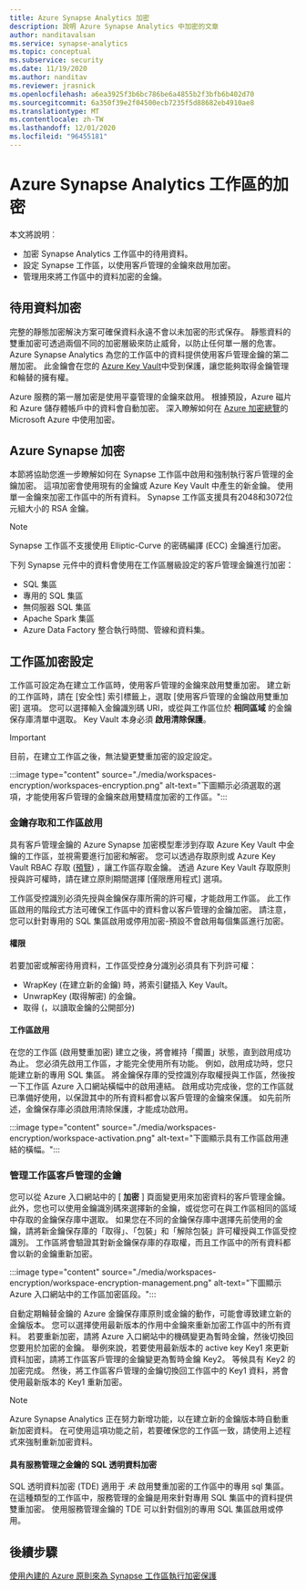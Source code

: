 ```yaml
---
title: Azure Synapse Analytics 加密
description: 說明 Azure Synapse Analytics 中加密的文章
author: nanditavalsan
ms.service: synapse-analytics
ms.topic: conceptual
ms.subservice: security
ms.date: 11/19/2020
ms.author: nanditav
ms.reviewer: jrasnick
ms.openlocfilehash: a6ea3925f3b6bc786be6a4855b2f3bfb6b402d70
ms.sourcegitcommit: 6a350f39e2f04500ecb7235f5d88682eb4910ae8
ms.translationtype: MT
ms.contentlocale: zh-TW
ms.lasthandoff: 12/01/2020
ms.locfileid: "96455181"
---
```

# <a name="encryption-for-azure-synapse-analytics-workspaces"></a>Azure Synapse Analytics 工作區的加密

本文將說明︰
* 加密 Synapse Analytics 工作區中的待用資料。
* 設定 Synapse 工作區，以使用客戶管理的金鑰來啟用加密。
* 管理用來將工作區中的資料加密的金鑰。

## <a name="encryption-of-data-at-rest"></a>待用資料加密

完整的靜態加密解決方案可確保資料永遠不會以未加密的形式保存。 靜態資料的雙重加密可透過兩個不同的加密層級來防止威脅，以防止任何單一層的危害。 Azure Synapse Analytics 為您的工作區中的資料提供使用客戶管理金鑰的第二層加密。 此金鑰會在您的 [Azure Key Vault](../../key-vault/general/overview.md)中受到保護，讓您能夠取得金鑰管理和輪替的擁有權。

Azure 服務的第一層加密是使用平臺管理的金鑰來啟用。 根據預設，Azure 磁片和 Azure 儲存體帳戶中的資料會自動加密。 深入瞭解如何在 [Azure 加密總覽](../../security/fundamentals/encryption-overview.md)的 Microsoft Azure 中使用加密。

## <a name="azure-synapse-encryption"></a>Azure Synapse 加密

本節將協助您進一步瞭解如何在 Synapse 工作區中啟用和強制執行客戶管理的金鑰加密。 這項加密會使用現有的金鑰或 Azure Key Vault 中產生的新金鑰。 使用單一金鑰來加密工作區中的所有資料。 Synapse 工作區支援具有2048和3072位元組大小的 RSA 金鑰。

> [!NOTE]
> Synapse 工作區不支援使用 Elliptic-Curve 的密碼編譯 (ECC) 金鑰進行加密。

下列 Synapse 元件中的資料會使用在工作區層級設定的客戶管理金鑰進行加密：
* SQL 集區
 * 專用的 SQL 集區
 * 無伺服器 SQL 集區
* Apache Spark 集區
* Azure Data Factory 整合執行時間、管線和資料集。

## <a name="workspace-encryption-configuration"></a>工作區加密設定

工作區可設定為在建立工作區時，使用客戶管理的金鑰來啟用雙重加密。 建立新的工作區時，請在 [安全性] 索引標籤上，選取 [使用客戶管理的金鑰啟用雙重加密] 選項。 您可以選擇輸入金鑰識別碼 URI，或從與工作區位於 **相同區域** 的金鑰保存庫清單中選取。 Key Vault 本身必須 **啟用清除保護**。

> [!IMPORTANT]
> 目前，在建立工作區之後，無法變更雙重加密的設定設定。

:::image type="content" source="./media/workspaces-encryption/workspaces-encryption.png" alt-text="下圖顯示必須選取的選項，才能使用客戶管理的金鑰來啟用雙精度加密的工作區。":::

### <a name="key-access-and-workspace-activation"></a>金鑰存取和工作區啟用

具有客戶管理金鑰的 Azure Synapse 加密模型牽涉到存取 Azure Key Vault 中金鑰的工作區，並視需要進行加密和解密。 您可以透過存取原則或 Azure Key Vault RBAC 存取 ([預覽](../../key-vault/general/rbac-guide.md)) ，讓工作區存取金鑰。 透過 Azure Key Vault 存取原則授與許可權時，請在建立原則期間選擇 [僅限應用程式] 選項。

 工作區受控識別必須先授與金鑰保存庫所需的許可權，才能啟用工作區。 此工作區啟用的階段式方法可確保工作區中的資料會以客戶管理的金鑰加密。 請注意，您可以針對專用的 SQL 集區啟用或停用加密-預設不會啟用每個集區進行加密。

#### <a name="permissions"></a>權限

若要加密或解密待用資料，工作區受控身分識別必須具有下列許可權：
* WrapKey (在建立新的金鑰) 時，將索引鍵插入 Key Vault。
* UnwrapKey (取得解密) 的金鑰。
* 取得 (，以讀取金鑰的公開部分) 

#### <a name="workspace-activation"></a>工作區啟用

在您的工作區 (啟用雙重加密) 建立之後，將會維持「擱置」狀態，直到啟用成功為止。 您必須先啟用工作區，才能完全使用所有功能。 例如，啟用成功時，您只能建立新的專用 SQL 集區。 將金鑰保存庫的受控識別存取權授與工作區，然後按一下工作區 Azure 入口網站橫幅中的啟用連結。 啟用成功完成後，您的工作區就已準備好使用，以保證其中的所有資料都會以客戶管理的金鑰來保護。 如先前所述，金鑰保存庫必須啟用清除保護，才能成功啟用。

:::image type="content" source="./media/workspaces-encryption/workspace-activation.png" alt-text="下圖顯示具有工作區啟用連結的橫幅。":::


### <a name="manage-the-workspace-customer-managed-key"></a>管理工作區客戶管理的金鑰 

您可以從 Azure 入口網站中的 [ **加密** ] 頁面變更用來加密資料的客戶管理金鑰。 此外，您也可以使用金鑰識別碼來選擇新的金鑰，或從您可在與工作區相同的區域中存取的金鑰保存庫中選取。 如果您在不同的金鑰保存庫中選擇先前使用的金鑰，請將新金鑰保存庫的「取得」、「包裝」和「解除包裝」許可權授與工作區受控識別。 工作區將會驗證其對新金鑰保存庫的存取權，而且工作區中的所有資料都會以新的金鑰重新加密。

:::image type="content" source="./media/workspaces-encryption/workspace-encryption-management.png" alt-text="下圖顯示 Azure 入口網站中的工作區加密區段。":::

自動定期輪替金鑰的 Azure 金鑰保存庫原則或金鑰的動作，可能會導致建立新的金鑰版本。 您可以選擇使用最新版本的作用中金鑰來重新加密工作區中的所有資料。 若要重新加密，請將 Azure 入口網站中的機碼變更為暫時金鑰，然後切換回您要用於加密的金鑰。 舉例來說，若要使用最新版本的 active key Key1 來更新資料加密，請將工作區客戶管理的金鑰變更為暫時金鑰 Key2。 等候具有 Key2 的加密完成。 然後，將工作區客戶管理的金鑰切換回工作區中的 Key1 資料，將會使用最新版本的 Key1 重新加密。

> [!NOTE]
> Azure Synapse Analytics 正在努力新增功能，以在建立新的金鑰版本時自動重新加密資料。 在可使用這項功能之前，若要確保您的工作區一致，請使用上述程式來強制重新加密資料。

#### <a name="sql-transparent-data-encryption-with-service-managed-keys"></a>具有服務管理之金鑰的 SQL 透明資料加密

SQL 透明資料加密 (TDE) 適用于 *未* 啟用雙重加密的工作區中的專用 sql 集區。 在這種類型的工作區中，服務管理的金鑰是用來針對專用 SQL 集區中的資料提供雙重加密。 使用服務管理金鑰的 TDE 可以針對個別的專用 SQL 集區啟用或停用。

## <a name="next-steps"></a>後續步驟

[使用內建的 Azure 原則來為 Synapse 工作區執行加密保護](../policy-reference.md)


